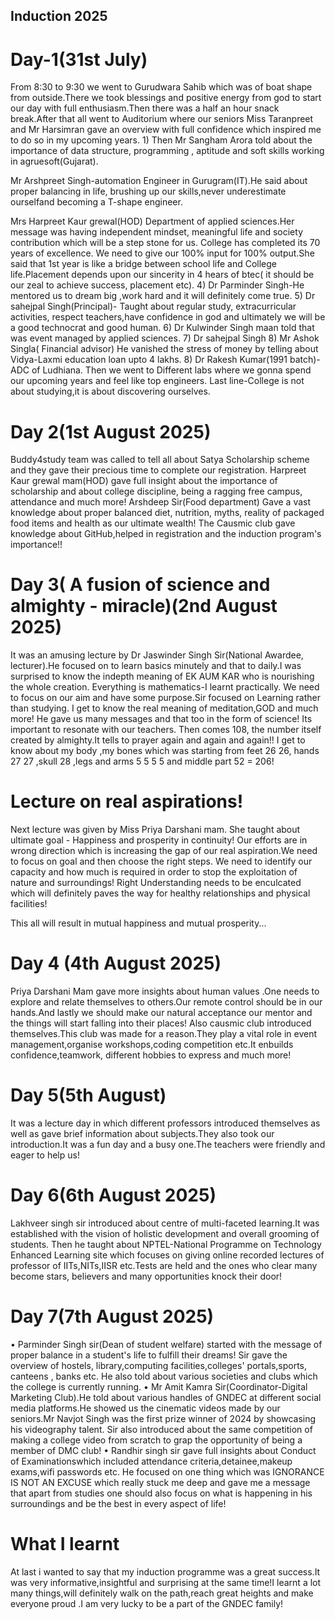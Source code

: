 
## Induction 2025
# Day-1(31st July)
From 8:30 to 9:30 we went to Gurudwara Sahib which was of boat shape from outside.There we took blessings and positive energy from god to start our day with full enthusiasm.Then there was a half an hour snack break.After that all went to Auditorium where our seniors Miss Taranpreet and Mr Harsimran gave an overview with full confidence which inspired me to do so in my upcoming years. 1) Then Mr Sangham Arora told about the importance of data structure, programming , aptitude and soft skills working in agruesoft(Gujarat).

Mr Arshpreet Singh-automation Engineer in Gurugram(IT).He said about proper balancing in life, brushing up our skills,never underestimate ourselfand becoming a T-shape engineer.

Mrs Harpreet Kaur grewal(HOD) Department of applied sciences.Her message was having independent mindset, meaningful life and society contribution which will be a step stone for us. College has completed its 70 years of excellence. We need to give our 100% input for 100% output.She said that 1st year is like a bridge between school life and College life.Placement depends upon our sincerity in 4 hears of btec( it should be our zeal to achieve success, placement etc). 
4) Dr Parminder Singh-He mentored us to dream big ,work hard and it will definitely come true. 5) Dr sahejpal Singh(Principal)- Taught about regular study, extracurricular activities, respect teachers,have confidence in god and ultimately we will be a good technocrat and good human. 
6) Dr Kulwinder Singh maan told that was event managed by applied sciences. 7) Dr sahejpal Singh 8) Mr Ashok Singla( Financial advisor) He vanished the stress of money by telling about Vidya-Laxmi education loan upto 4 lakhs. 8) Dr Rakesh Kumar(1991 batch)- ADC of Ludhiana. Then we went to Different labs where we gonna spend our upcoming years and feel like top engineers.
Last line-College is not about studying,it is about discovering ourselves.

# Day 2(1st August 2025)
Buddy4study team was called to tell all about Satya Scholarship scheme and they gave their precious time to complete our registration. Harpreet Kaur grewal mam(HOD) gave full insight about the importance of scholarship and about college discipline, being a ragging free campus, attendance and much more! Arshdeep Sir(Food department) Gave a vast knowledge about proper balanced diet, nutrition, myths, reality of packaged food items and health as our ultimate wealth! The Causmic club gave knowledge about GitHub,helped in registration and the induction program's importance!!

# Day 3( A fusion of science and almighty - miracle)(2nd August 2025)
It was an amusing lecture by Dr Jaswinder Singh Sir(National Awardee, lecturer).He focused on to learn basics minutely and that to daily.I was surprised to know the indepth meaning of EK AUM KAR who is nourishing the whole creation. Everything is mathematics-I learnt practically. We need to focus on our aim and have some purpose.Sir focused on Learning rather than studying. I get to know the real meaning of meditation,GOD and much more! He gave us many messages and that too in the form of science! Its important to resonate with our teachers. Then comes 108, the number itself created by almighty.It tells to prayer again and again and again!! I get to know about my body ,my bones which was starting from feet 26 26, hands 27 27 ,skull 28 ,legs and arms 5 5 5 5 and middle part 52 = 206!

# Lecture on real aspirations!
Next lecture was given by Miss Priya Darshani mam. She taught about ultimate goal - Happiness and prosperity in continuity!  Our efforts are in wrong direction which is increasing the gap of our real aspiration.We need to focus on goal and then choose the right steps. We need to identify our capacity and how much is required in order to stop the exploitation of nature and surroundings! Right Understanding needs to be enculcated which will definitely paves the way for healthy relationships and physical facilities!

This all will result in mutual happiness and mutual prosperity...

# Day 4 (4th August 2025)
Priya Darshani Mam gave more insights about human values .One needs to explore and relate themselves to others.Our remote control should be in our hands.And lastly we should make our natural acceptance our mentor and the things will start falling into their places! Also causmic club introduced themselves.This club was made for a reason.They play a vital role in event management,organise workshops,coding competition etc.It enbuilds confidence,teamwork, different hobbies to express and much more!

# Day 5(5th August)
It was a lecture day in which different professors introduced themselves as well as gave brief information about subjects.They also took our introduction.It was a fun day and a busy one.The teachers were friendly and eager to help us!

# Day 6(6th August 2025)
Lakhveer singh sir introduced about centre of multi-faceted learning.It was established with the vision of holistic development and overall grooming of students. Then he taught about NPTEL-National Programme on Technology Enhanced Learning site which focuses on giving online recorded lectures of professor of IITs,NITs,IISR etc.Tests are held and the ones who clear many become stars, believers and many opportunities knock their door!

# Day 7(7th August 2025)
• Parminder Singh sir(Dean of student welfare) started with the message of proper balance in a student's life to fulfill their dreams! Sir gave the overview of hostels, library,computing facilities,colleges' portals,sports, canteens , banks etc. He also told about various societies and clubs which the college is currently running. • Mr Amit Kamra Sir(Coordinator-Digital Marketing Club).He told about various handles of GNDEC at different social media platforms.He showed us the cinematic videos made by our seniors.Mr Navjot Singh was the first prize winner of 2024 by showcasing his videography talent. Sir also introduced about the same competition of making a college video from scratch to grap the opportunity of being a member of DMC club! • Randhir singh sir gave full insights about Conduct of Examinationswhich included attendance criteria,detainee,makeup exams,wifi passwords etc. He focused on one thing which was IGNORANCE IS NOT AN EXCUSE which really stuck me deep and gave me a message that apart from studies one should also focus on what is happening in his surroundings and be the best in every aspect of life!

# What I learnt
At last i wanted to say that my induction programme was a great success.It was very informative,insightful and surprising at the same time!I learnt a lot many things,will definitely walk on the path,reach great heights and make everyone proud .I am very lucky to be a part of the GNDEC family!
